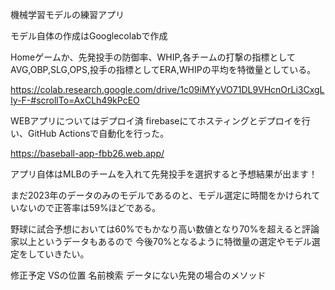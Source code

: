 機械学習モデルの練習アプリ

モデル自体の作成はGooglecolabで作成

Homeゲームか、先発投手の防御率、WHIP,各チームの打撃の指標としてAVG,OBP,SLG,OPS,投手の指標としてERA,WHIPの平均を特徴量としている。


https://colab.research.google.com/drive/1c09iMYyVO71DL9VHcnOrLi3CxgLIy-F-#scrollTo=AxCLh49kPcEO

WEBアプリについてはデプロイ済
firebaseにてホスティングとデプロイを行い、GitHub Actionsで自動化を行った。

https://baseball-app-fbb26.web.app/

アプリ自体はMLBのチームを入れて先発投手を選択すると予想結果が出ます！

まだ2023年のデータのみのモデルであるのと、モデル選定に時間をかけられていないので正答率は59%ほどである。

野球に試合予想においては60%でもかなり高い数値となり70%を超えると評論家以上というデータもあるので
今後70%となるように特徴量の選定やモデル選定をしていきたい。


修正予定
VSの位置
名前検索
データにない先発の場合のメソッド
